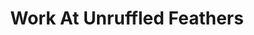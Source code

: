 ---
title: "Work At Unruffled Feathers"
layout: "work-single"

# pageDescription: "Honored to have received a spot award at JPL’s 2023 product conference for my work in Data Engineering and Cloud Platform Engineering. This recognition highlighted the design and implementation of robust data pipelines, as well as the adoption of cutting-edge cloud technologies that enhance scalability and efficiency. I’m deeply grateful for the supportive and pioneering team I’ve had the privilege to collaborate with, and proud that our collective efforts continue to drive innovation in this exciting domain."
# pageImage: "/images/TTMFCertificate.png"

platforms:
  - platformHeading: "Ad Tech Solution"
    projectSectors:
      - sectorHeading: ""
        projects:
          - heading: ""
            description: "Worked with a team of 20+ interns to deliver this project. Image Captioning: Tuned parameters and trained models on Flickr 8k, Flickr 30k, and larger image datasets to generate accurate captions. Custom YOLOv3 Model: Implemented object detection to identify multiple classes of objects in images with high precision. Audio Analysis: Extracted audio tracks and processed keywords to enhance context-based recommendations. Eye Heat Map Algorithm: Optimized gaze-tracking to detect on-screen eye movements, providing insight into user attention. Text Summarization: Condensed textual data into concise summaries, highlighting core information for quicker consumption. Brand Logo Detection: Developed models to locate and recognize brand logos within images, aiding brand-focused analytics. Similarity Matrix: Employed Cosine, spaCy, and Wu-Palmer similarity measures, coupled with normalization, to compute content similarity. Recommendation System Backend: Built the initial codebase, integrating these AI/ML modules (image captioning, audio analysis, object detection, etc.) into a cohesive recommendation pipeline. Leveraged TensorFlow and other ML frameworks to achieve 87% accuracy with the custom similarity matrix, alongside CNN-based object detection, eye-tracking, text/audio summarization, and brand-logo detection."
            image: "/images/UnruffledFeathers.png"

---